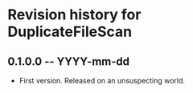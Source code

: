 # Revision history for DuplicateFileScan

## 0.1.0.0 -- YYYY-mm-dd

* First version. Released on an unsuspecting world.
